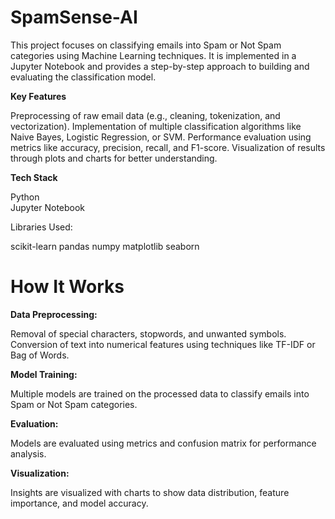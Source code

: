    
 # SpamSense-AI  

This project focuses on classifying emails into Spam or Not Spam categories using Machine Learning techniques. It is implemented in a Jupyter Notebook and provides a step-by-step approach to building and evaluating the classification model.
 
**Key Features**

Preprocessing of raw email data (e.g., cleaning, tokenization, and vectorization). 
Implementation of multiple classification algorithms like Naive Bayes, Logistic Regression, or SVM.
Performance evaluation using metrics like accuracy, precision, recall, and F1-score.
Visualization of results through plots and charts for better understanding.
   
**Tech Stack**
 
Python  
Jupyter Notebook
   
Libraries Used:

 scikit-learn
pandas
numpy
matplotlib
seaborn


# How It Works

**Data Preprocessing:**

Removal of special characters, stopwords, and unwanted symbols.
Conversion of text into numerical features using techniques like TF-IDF or Bag of Words.

**Model Training:**

Multiple models are trained on the processed data to classify emails into Spam or Not Spam categories.

**Evaluation:**

Models are evaluated using metrics and confusion matrix for performance analysis.

**Visualization:**

Insights are visualized with charts to show data distribution, feature importance, and model accuracy.


